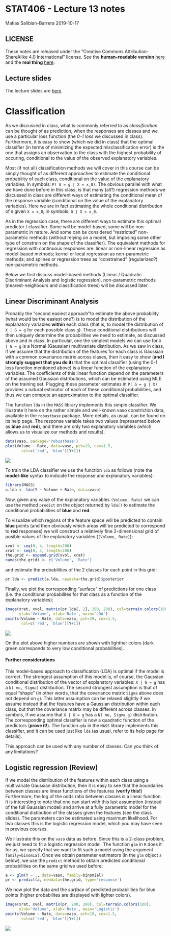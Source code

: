 STAT406 - Lecture 13 notes
================
Matias Salibian-Barrera
2019-10-17

## LICENSE

These notes are released under the “Creative Commons
Attribution-ShareAlike 4.0 International” license. See the
**human-readable version**
[here](https://creativecommons.org/licenses/by-sa/4.0/) and the **real
thing**
[here](https://creativecommons.org/licenses/by-sa/4.0/legalcode).

## Lecture slides

The lecture slides are [here](STAT406-19-lecture-13.pdf).

# Classification

As we discussed in class, what is commonly referred to as
*classification* can be thought of as prediction, when the responses are
classes and we use a particular loss function (the *0-1 loss* we
discussed in class). Furthermore, it is easy to show (which we did in
class) that the optimal classifier (in terms of minimizing the expected
misclassification error) is the one that assigns an observation to the
class with the highest probability of occuring, conditional to the value
of the observed explanatory variables.

<!-- A related discussion about including costs of misclassification  -->

<!-- and the difference between prediction and classification can be found here: [http://www.fharrell.com/post/classification/](http://www.fharrell.com/post/classification/). -->

Most (if not all) classification methods we will cover in this course
can be simply thought of as different approaches to estimate the
conditional probability of each class, conditional on the value of the
explanatory variables. In symbols: `P( G = g | X = x_0)`. The obvious
parallel with what we have done before in this class, is that many
(all?) regression methods we discussed in class are different ways of
estimating the conditional mean of the response variable (conditional on
the value of the explanatory variables). Here we are in fact estimating
the whole conditional distribution of `G` given `X = x_0`; in symbols:
`G | X = x_0`.

As in the regression case, there are different ways to estimate this
optimal predictor / classifier. Some will be model-based, some will be
non-parametric in nature. And some can be considered “restricted”
non-parametric methods (without relying on a model, but imposing some
other type of constrain on the shape of the classifier). The equivalent
methods for regression with continuous responses are: linear or
non-linear regression as model-based methods; kernel or local regression
as non-parametric methods; and splines or regression trees as
“constrained” (regularized?) non-parametric methods.

Below we first discuss model-based methods (Linear / Quadratic
Discriminant Analysis and logistic regression). non-parametric methods
(nearest-neighbours and classification trees) will be discussed later.

## Linear Discriminant Analysis

Probably the “second easiest approach”to estimate the above probability
(what would be the easiest one?) is to model the distribution of the
explanatory variables **within** each class (that is, to model the
distribution of `X | G = g` for each possible class `g`). These
conditional distributions will then uniquely determine the probabilities
we need to estimate, as discussed above and in class. In particular, one
the simplest models we can use for `X | G = g` is a Normal (Gaussian)
multivariate distribution. As we saw in class, if we assume that the
distribution of the features for each class is Gaussian with a common
covariance matrix across clases, then it easy to show (**and I strongly
suggest that you do it**) that the optimal classifier (using the 0-1
loss function mentioned above) is a linear function of the explanatory
variables. The coefficients of this linear function depend on the
parameters of the assumed Gaussian distributions, which can be estimated
using MLE on the training set. Plugging these parameter estimates in `P(
G = g | X)` provides a natural estimator of each of these conditional
probabilities, and thus we can compute an approximation to the optimal
classifier.

The function `lda` in the `MASS` library implements this simple
classifier. We illustrate it here on the rather simple and well-known
vaso constriction data, available in the `robustbase` package. More
details, as usual, can be found on its help page. The response variable
takes two values (represented below as **blue** and **red**), and there
are only two explanatory variables (which allows us to visualize our
methods and results).

``` r
data(vaso, package='robustbase')
plot(Volume ~ Rate, data=vaso, pch=19, cex=1.5, 
       col=c('red', 'blue')[Y+1])
```

![](README_files/figure-gfm/lda1-1.png)<!-- -->

To train the LDA classifier we use the function `lda` as follows (note
the **model-like** syntax to indicate the response and explanatory
variables):

``` r
library(MASS)
a.lda <- lda(Y ~ Volume + Rate, data=vaso)
```

Now, given any value of the explanatory variables `(Volume, Rate)` we
can use the method `predict` on the object returned by `lda()` to
estimate the conditional probabilities of **blue** and **red**.

To visualize which regions of the feature space will be predicted to
contain **blue** points (and then obviously which areas will be
predicted to correspond to **red** responses) we will construct a
relatively fine 2-dimensional grid of posible values of the explanatory
variables (`(Volume, Rate)`):

``` r
xvol <- seq(0, 4, length=200)
xrat <- seq(0, 4, length=200)
the.grid <- expand.grid(xvol, xrat)
names(the.grid) <- c('Volume', 'Rate')
```

and estimate the probabilities of the 2 classes for each point in this
grid:

``` r
pr.lda <- predict(a.lda, newdata=the.grid)$posterior
```

Finally, we plot the corresponding “surface” of predictions for one
class (i.e. the conditional probabilites for that class as a function of
the explanatory variables):

``` r
image(xrat, xvol, matrix(pr.lda[, 2], 200, 200), col=terrain.colors(100),
      ylab='Volume', xlab='Rate', main='LDA')
points(Volume ~ Rate, data=vaso, pch=19, cex=1.5,
       col=c('red', 'blue')[Y+1])
```

![](README_files/figure-gfm/lda1.2-1.png)<!-- -->

On the plot above higher numbers are shown with lighther colors (dark
green corresponds to very low conditional probabilities).

#### Further considerations

This model-based approach to classification (LDA) is optimal if the
model is correct. The strongest assumption of this model is, of course,
the Gaussian conditional distribution of the vector of explanatory
variables: `X | G = g` has a `N( mu, Sigma)` distribution. The second
strongest assumption is that of equal “shape” (in other words, that the
covariance matrix `Sigma` above does not depend on `g`). This latter
assumption can be relaxed slightly if we assume instead that the
features have a Gaussian distribution within each class, but that the
covariance matrix may be different across classes. In symbols, if we
assume that `X | G = g` has a `N( mu, Sigma_g)` distribution. The
corresponding optimal classifier is now a quadratic function of the
predictors (**prove it\!**). The function `qda` in the `MASS` library
implements this classifier, and it can be used just like `lda` (as
usual, refer to its help page for details).

This approach can be used with any number of classes. Can you think of
any limitations?

## Logistic regression (Review)

If we model the distribution of the features within each class using a
multivariate Gaussian distribution, then it is easy to see that the
boundaries between classes are linear functions of the features
(**verify this\!**) Furthermore, the log of the odds ratio between
classes is a linear function. It is interesting to note that one can
start with this last assumption (instead of the full Gaussian model) and
arrive at a fully parametric model for the conditional distibution of
the classes given the features (see the class slides). The parameters
can be estimated using maximum likelihood. For two classes this is the
logistic regression model, which you may have seen in previous courses.

We illustrate this on the `vaso` data as before. Since this is a 2-class
problem, we just need to fit a logistic regression model. The function
`glm` in `R` does it for us, we specify that we want to fit such a model
using the argument `family=binomial`. Once we obtain parameter
estimators (in the `glm` object `a` below), we use the `predict` method
to obtain predicted conditional probabilities on the same grid we used
before:

``` r
a <- glm(Y ~ ., data=vaso, family=binomial)
pr <- predict(a, newdata=the.grid, type='response')
```

We now plot the data and the *surface* of predicted probabilities for
blue points (higher probabilites are displayed with lighter colors).

``` r
image(xrat, xvol, matrix(pr, 200, 200), col=terrain.colors(100),
      ylab='Volume', xlab='Rate', main='Logistic')
points(Volume ~ Rate, data=vaso, pch=19, cex=1.5,
       col=c('red', 'blue')[Y+1])
```

![](README_files/figure-gfm/logistic2-1.png)<!-- -->
